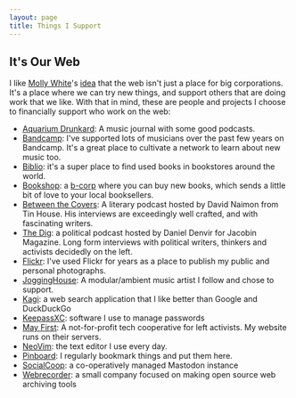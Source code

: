 ```yaml
---
layout: page
title: Things I Support
---
```


## It's Our Web

I like [Molly White](https://www.mollywhite.net/)'s [idea](https://www.youtube.com/watch?v=MTaeVVAvk-c) that the web isn't just a place for big corporations. It's a place where we can try new things, and support others that are doing work that we like. With that in mind, these are people and projects I choose to financially support who work on the web:

* [Aquarium Drunkard](https://aquariumdrunkard.com/): A music journal with some good podcasts.
* [Bandcamp](https://bandcamp.com/edsu): I've supported lots of musicians over the past few years on Bandcamp. It's a great place to cultivate a network to learn about new music too.
* [Biblio](https://www.biblio.com/): it's a super place to find used books in bookstores around the world.
* [Bookshop](https://bookshop.org/): a [b-corp](https://en.wikipedia.org/wiki/B_Corporation_(certification)) where you can buy new books, which sends a little bit of love to your local booksellers.
* [Between the Covers](https://tinhouse.com/podcasts/): A literary podcast hosted by David Naimon from Tin House. His interviews are exceedingly well crafted, and with fascinating writers.
* [The Dig](https://thedigradio.com/): a political podcast hosted by Daniel Denvir for Jacobin Magazine. Long form interviews with political writers, thinkers and activists decidedly on the left.
* [Flickr](https://www.flickr.com/photos/inkdroid): I've used Flickr for years as a place to publish my public and personal photographs.
* [JoggingHouse](https://jogginghouse.com/): A modular/ambient music artist I follow and chose to support.
* [Kagi](https://kagi.com): a web search application that I like better than Google and DuckDuckGo
* [KeepassXC](https://keepassxc.org/): software I use to manage passwords
* [May First](https://mayfirst.org): A not-for-profit tech cooperative for left activists. My website runs on their servers.
* [NeoVim](https://neovim.io/): the text editor I use every day.
* [Pinboard](https://pinboard.in/u:edsu): I regularly bookmark things and put them here.
* [SocialCoop](https://wiki.social.coop): a co-operatively managed Mastodon instance
* [Webrecorder](https://webrecorder.net/): a small company focused on making open source web archiving tools
